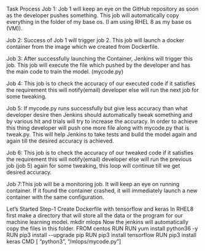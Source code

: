 Task Process 
Job 1: Job 1 will keep an eye on the GitHub repository as soon as the developer pushes something. This job will automatically copy everything in the folder of my base os. (I am using RHEL 8 as my base os (VM)).

Job 2: Success of Job 1 will trigger job 2. This job will launch a docker container from the image which we created from Dockerfile.

Job 3: After successfully launching the Container, Jenkins will trigger this job. This job will execute the file which pushed by the developer and has the main code to train the model. (mycode.py)

Job 4: This job is to check the accuracy of our executed code if it satisfies the requirement this will notify(email) developer else will run the next job for some tweaking.

Job 5: If mycode.py runs successfully but give less accuracy than what developer desire then Jenkins should automatically tweak something and by various hit and trials will try to increase the accuracy. In order to achieve this thing developer will push one more file along with mycode.py that is tweak.py. This will help Jenkins to take tests and build the model again and again till the desired accuracy is achieved.

Job 6: This job is to check the accuracy of our tweaked code if it satisfies the requirement this will notify(email) developer else will run the previous job (job 5) again for some tweaking, this loop will continue till we get desired accuracy.

Job 7:This job will be a monitoring job. It will keep an eye on running container. If it found the container crashed, it will immediately launch a new container with the same configuration.

Let’s Started
Step-1 Create Dockerfile with tensorflow and keras
  In RHEL8 first make a directory that will store all the data or the program for our machine learning model.
    mkdir mlops
Now the jenkins will automatically copy the files in this folder.
FROM centos
RUN RUN yum install python36    -y
RUN  pip3 install  --upgrade pip
RUN  pip3 install  tensorflow
RUN  pip3 install  keras
CMD [ “python3”,  “/mlops/mycode.py”]

